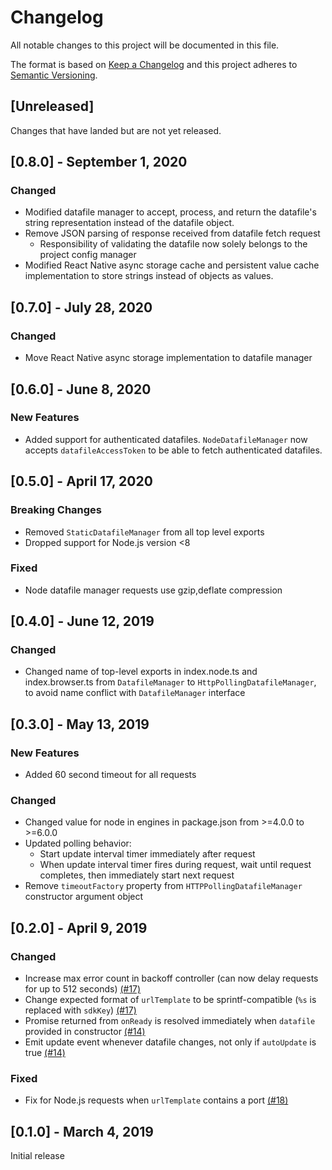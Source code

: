 # Changelog
All notable changes to this project will be documented in this file.

The format is based on [Keep a Changelog](http://keepachangelog.com/en/1.0.0/)
and this project adheres to [Semantic Versioning](http://semver.org/spec/v2.0.0.html).

## [Unreleased]
Changes that have landed but are not yet released.

## [0.8.0] - September 1, 2020

### Changed

- Modified datafile manager to accept, process, and return the datafile's string representation instead of the datafile object.
- Remove JSON parsing of response received from datafile fetch request
  - Responsibility of validating the datafile now solely belongs to the project config manager
- Modified React Native async storage cache and persistent value cache implementation to store strings instead of objects as values.

## [0.7.0] - July 28, 2020

### Changed

- Move React Native async storage implementation to datafile manager

## [0.6.0] - June 8, 2020

### New Features
- Added support for authenticated datafiles. `NodeDatafileManager` now accepts `datafileAccessToken` to be able to fetch authenticated datafiles.

## [0.5.0] - April 17, 2020

### Breaking Changes
- Removed `StaticDatafileManager` from all top level exports
- Dropped support for Node.js version <8

### Fixed

- Node datafile manager requests use gzip,deflate compression

## [0.4.0] - June 12, 2019

### Changed
- Changed name of top-level exports in index.node.ts and index.browser.ts from `DatafileManager` to `HttpPollingDatafileManager`, to avoid name conflict with `DatafileManager` interface

## [0.3.0] - May 13, 2019

### New Features
- Added 60 second timeout for all requests

### Changed
- Changed value for node in engines in package.json from >=4.0.0 to >=6.0.0
- Updated polling behavior:
  - Start update interval timer immediately after request
  - When update interval timer fires during request, wait until request completes, then immediately start next request
- Remove `timeoutFactory` property from `HTTPPollingDatafileManager` constructor argument object

## [0.2.0] - April 9, 2019

### Changed
- Increase max error count in backoff controller (can now delay requests for up to 512 seconds) [(#17)](https://github.com/optimizely/javascript-sdk-dev/pull/17)
- Change expected format of `urlTemplate` to be sprintf-compatible (`%s` is replaced with `sdkKey`) [(#17)](https://github.com/optimizely/javascript-sdk-dev/pull/17)
- Promise returned from `onReady` is resolved immediately when `datafile` provided in constructor [(#14)](https://github.com/optimizely/javascript-sdk-dev/pull/14)
- Emit update event whenever datafile changes, not only if `autoUpdate` is true [(#14)](https://github.com/optimizely/javascript-sdk-dev/pull/14)

### Fixed

- Fix for Node.js requests when `urlTemplate` contains a port [(#18)](https://github.com/optimizely/javascript-sdk-dev/pull/18)

## [0.1.0] - March 4, 2019

Initial release
